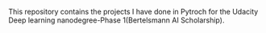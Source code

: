 This repository contains the projects I have done in Pytroch for the Udacity Deep learning nanodegree-Phase 1(Bertelsmann AI Scholarship).
